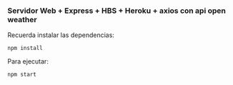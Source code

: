 ### Servidor Web + Express + HBS + Heroku + axios con api open weather

Recuerda instalar las dependencias:

```
npm install
```

Para ejecutar:

```
npm start
```
